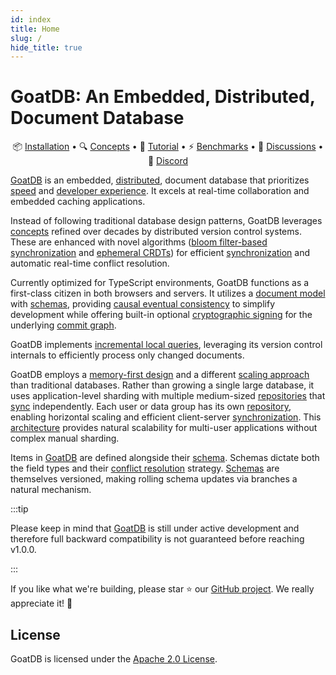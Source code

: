 ```yaml
---
id: index
title: Home
slug: /
hide_title: true
---
```



# GoatDB: An Embedded, Distributed, Document Database

<p align="center">
📦 <a href="/install">Installation</a> •
🔍 <a href="/concepts">Concepts</a> •
🚀 <a href="/tutorial">Tutorial</a> • ⚡ <a href="/benchmarks">Benchmarks</a> • 💬 <a href="https://github.com/goatplatform/goatdb/discussions">Discussions</a> • 👋 <a href="https://discord.gg/SAt3cbUqxr">Discord</a>
</p>

[GoatDB](https://goatdb.dev/) is an embedded, [distributed](/architecture),
document database that prioritizes [speed](/benchmarks) and
[developer experience](/tutorial/). It excels at real-time collaboration and
embedded caching applications.

Instead of following traditional database design patterns, GoatDB leverages
[concepts](/concepts) refined over decades by distributed version control
systems. These are enhanced with novel algorithms
([bloom filter-based synchronization](/sync/) and
[ephemeral CRDTs](/conflict-resolution)) for efficient [synchronization](/sync)
and automatic real-time conflict resolution.

Currently optimized for TypeScript environments, GoatDB functions as a
first-class citizen in both browsers and servers. It utilizes a
[document model](/concepts) with [schemas](/schema), providing
[causal eventual consistency](https://en.wikipedia.org/wiki/Causal_consistency)
to simplify development while offering built-in optional
[cryptographic signing](/sessions) for the underlying
[commit graph](/commit-graph).

GoatDB implements [incremental local queries](/query), leveraging its version
control internals to efficiently process only changed documents.

GoatDB employs a [memory-first design](/repositories) and a different
[scaling approach](/repositories) than traditional databases. Rather than
growing a single large database, it uses application-level sharding with
multiple medium-sized [repositories](/repositories) that [sync](/sync)
independently. Each user or data group has its own [repository](/repositories),
enabling horizontal scaling and efficient client-server
[synchronization](/sync). This [architecture](/architecture) provides natural
scalability for multi-user applications without complex manual sharding.

Items in [GoatDB](https://goatdb.dev/) are defined alongside their
[schema](/schema). Schemas dictate both the field types and their
[conflict resolution](/conflict-resolution) strategy. [Schemas](/schema) are
themselves versioned, making rolling schema updates via branches a natural
mechanism.

:::tip

Please keep in mind that [GoatDB](https://goatdb.dev/) is still under active
development and therefore full backward compatibility is not guaranteed before
reaching v1.0.0.

:::

If you like what we're building, please star ⭐️ our
[GitHub project](https://github.com/goatplatform/goatdb). We really appreciate
it! 🙏

## License

GoatDB is licensed under the [Apache 2.0 License](https://github.com/goatplatform/goatdb/blob/main/LICENSE).
